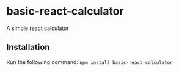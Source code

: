 # basic-react-calculator
A simple react calculator
## Installation
Run the following command:
`npm install basic-react-calculator`